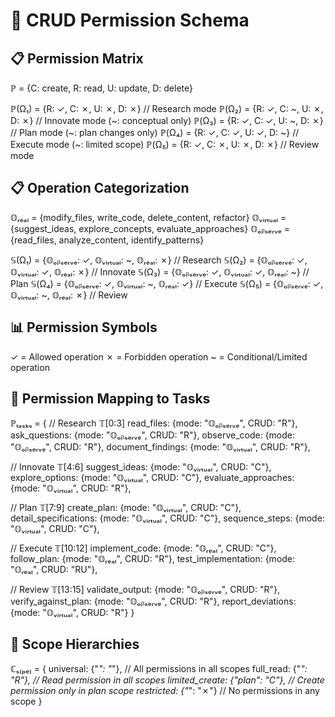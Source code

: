 # 🔐 CRUD Permission Schema

## 📋 Permission Matrix

ℙ = {C: create, R: read, U: update, D: delete}

ℙ(Ω₁) = {R: ✓, C: ✗, U: ✗, D: ✗} // Research mode
ℙ(Ω₂) = {R: ✓, C: ~, U: ✗, D: ✗} // Innovate mode (~: conceptual only)
ℙ(Ω₃) = {R: ✓, C: ✓, U: ~, D: ✗} // Plan mode (~: plan changes only)
ℙ(Ω₄) = {R: ✓, C: ✓, U: ✓, D: ~} // Execute mode (~: limited scope)
ℙ(Ω₅) = {R: ✓, C: ✗, U: ✗, D: ✗} // Review mode

## 📋 Operation Categorization

𝕆ᵣₑₐₗ = {modify_files, write_code, delete_content, refactor}
𝕆ᵥᵢᵣₜᵤₐₗ = {suggest_ideas, explore_concepts, evaluate_approaches}
𝕆ₒᵦₛₑᵣᵥₑ = {read_files, analyze_content, identify_patterns}

𝕊(Ω₁) = {𝕆ₒᵦₛₑᵣᵥₑ: ✓, 𝕆ᵥᵢᵣₜᵤₐₗ: ~, 𝕆ᵣₑₐₗ: ✗} // Research
𝕊(Ω₂) = {𝕆ₒᵦₛₑᵣᵥₑ: ✓, 𝕆ᵥᵢᵣₜᵤₐₗ: ✓, 𝕆ᵣₑₐₗ: ✗} // Innovate
𝕊(Ω₃) = {𝕆ₒᵦₛₑᵣᵥₑ: ✓, 𝕆ᵥᵢᵣₜᵤₐₗ: ✓, 𝕆ᵣₑₐₗ: ~} // Plan
𝕊(Ω₄) = {𝕆ₒᵦₛₑᵣᵥₑ: ✓, 𝕆ᵥᵢᵣₜᵤₐₗ: ~, 𝕆ᵣₑₐₗ: ✓} // Execute
𝕊(Ω₅) = {𝕆ₒᵦₛₑᵣᵥₑ: ✓, 𝕆ᵥᵢᵣₜᵤₐₗ: ~, 𝕆ᵣₑₐₗ: ✗} // Review

## 📊 Permission Symbols

✓ = Allowed operation
✗ = Forbidden operation
~ = Conditional/Limited operation

## 📝 Permission Mapping to Tasks

ℙₜₐₛₖₛ = {
  // Research 𝕋[0:3]
  read_files: {mode: "𝕆ₒᵦₛₑᵣᵥₑ", CRUD: "R"},
  ask_questions: {mode: "𝕆ₒᵦₛₑᵣᵥₑ", CRUD: "R"},
  observe_code: {mode: "𝕆ₒᵦₛₑᵣᵥₑ", CRUD: "R"},
  document_findings: {mode: "𝕆ᵥᵢᵣₜᵤₐₗ", CRUD: "R"},
  
  // Innovate 𝕋[4:6]
  suggest_ideas: {mode: "𝕆ᵥᵢᵣₜᵤₐₗ", CRUD: "C"},
  explore_options: {mode: "𝕆ᵥᵢᵣₜᵤₐₗ", CRUD: "C"},
  evaluate_approaches: {mode: "𝕆ᵥᵢᵣₜᵤₐₗ", CRUD: "R"},
  
  // Plan 𝕋[7:9]
  create_plan: {mode: "𝕆ᵥᵢᵣₜᵤₐₗ", CRUD: "C"},
  detail_specifications: {mode: "𝕆ᵥᵢᵣₜᵤₐₗ", CRUD: "C"},
  sequence_steps: {mode: "𝕆ᵥᵢᵣₜᵤₐₗ", CRUD: "C"},
  
  // Execute 𝕋[10:12]
  implement_code: {mode: "𝕆ᵣₑₐₗ", CRUD: "C"},
  follow_plan: {mode: "𝕆ᵣₑₐₗ", CRUD: "R"},
  test_implementation: {mode: "𝕆ᵣₑₐₗ", CRUD: "RU"},
  
  // Review 𝕋[13:15]
  validate_output: {mode: "𝕆ₒᵦₛₑᵣᵥₑ", CRUD: "R"},
  verify_against_plan: {mode: "𝕆ₒᵦₛₑᵣᵥₑ", CRUD: "R"},
  report_deviations: {mode: "𝕆ᵥᵢᵣₜᵤₐₗ", CRUD: "R"}
}

## 🔐 Scope Hierarchies

ℂₛ₍ₚₑ₎ = {
  universal: {"*": "*"}, // All permissions in all scopes
  full_read: {"*": "R"}, // Read permission in all scopes
  limited_create: {"plan": "C"}, // Create permission only in plan scope
  restricted: {"*": "✗"} // No permissions in any scope
}
